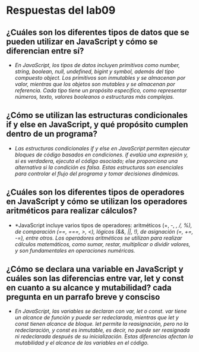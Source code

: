 # Respuestas del lab09

## ¿Cuáles son los diferentes tipos de datos que se pueden utilizar en JavaScript y cómo se diferencian entre sí?

- *En JavaScript, los tipos de datos incluyen primitivos como number, string, boolean, null, undefined, bigint y symbol, además del tipo compuesto object. Los primitivos son inmutables y se almacenan por valor, mientras que los objetos son mutables y se almacenan por referencia. Cada tipo tiene un propósito específico, como representar números, texto, valores booleanos o estructuras más complejas.*

## ¿Cómo se utilizan las estructuras condicionales if y else en JavaScript, y qué propósito cumplen dentro de un programa?

- *Las estructuras condicionales if y else en JavaScript permiten ejecutar bloques de código basados en condiciones. if evalúa una expresión y, si es verdadera, ejecuta el código asociado; else proporciona una alternativa si la condición es falsa. Estas estructuras son esenciales para controlar el flujo del programa y tomar decisiones dinámicas.*

## ¿Cuáles son los diferentes tipos de operadores en JavaScript y cómo se utilizan los operadores aritméticos para realizar cálculos?

- *JavaScript incluye varios tipos de operadores: aritméticos (+, -, *, /, %), de comparación (==, ===, >, <), lógicos (&&, ||, !), de asignación (=, +=, -=), entre otros. Los operadores aritméticos se utilizan para realizar cálculos matemáticos, como sumar, restar, multiplicar o dividir valores, y son fundamentales en operaciones numéricas.*

## ¿Cómo se declara una variable en JavaScript y cuáles son las diferencias entre var, let y const en cuanto a su alcance y mutabilidad? cada pregunta en un parrafo breve y consciso

- *En JavaScript, las variables se declaran con var, let o const. var tiene un alcance de función y puede ser redeclarada, mientras que let y const tienen alcance de bloque. let permite la reasignación, pero no la redeclaración, y const es inmutable, es decir, no puede ser reasignada ni redeclarada después de su inicialización. Estas diferencias afectan la mutabilidad y el alcance de las variables en el código.*